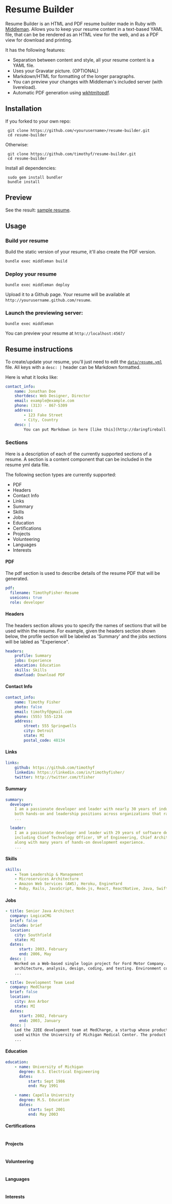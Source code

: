 # Resume Builder

Resume Builder is an HTML and PDF resume builder made in Ruby with [Middleman](http://middlemanapp.com/). Allows you to keep your resume content in a text-based YAML file, that can be be rendered as an HTML view for the web, and as a PDF view for download and printing.

It has the following features:

 * Separation between content and style, all your resume content is a YAML
   file.
 * Uses your Gravatar picture. (OPTIONAL)
 * Markdown/HTML for formatting of the longer paragraphs.
 * You can preview your changes with Middleman's included server (with livereload).
 * Automatic PDF generation using [wkhtmltopdf](http://wkhtmltopdf.org).

## Installation

 If you forked to your own repo:

     git clone https://github.com/<yourusername>/resume-builder.git
     cd resume-builder

 Otherwise:

     git clone https://github.com/timothyf/resume-builder.git
     cd resume-builder

 Install all dependencies:

     sudo gem install bundler
     bundle install

## Preview

See the result: [sample resume](http://timothyf.github.com/resume-builder/).

## Usage

### Build yor resume

Build the static version of your resume, it'll also create the PDF version.

    bundle exec middleman build

### Deploy your resume

    bundle exec middleman deploy

Upload it to a Github page. Your resume will be available at `http://yourusername.github.com/resume`.



### Launch the previewing server:

    bundle exec middleman
You can preview your resume at `http://localhost:4567/`

## Resume instructions

To create/update your resume, you'll just need to edit the [`data/resume.yml`](https://github.com/reefab/ResumeMan/blob/master/data/resume.yml) file.
All keys with a `desc: |` header can be Markdown formatted.

Here is what it looks like:

```yaml
contact_info:
    name: Jonathan Doe
    shortdesc: Web Designer, Director
    email: example@example.com
    phone: (313) - 867-5309
    address:
        - 123 Fake Street
        - City, Country
    desc: |
        You can put Markdown in here [like this](http://daringfireball.net/projects/markdown/).
```

### Sections
Here is a description of each of the currently supported sections of a resume. A section is a content component that can be included in the resume yml data file.

The following section types are currently supported:

* PDF
* Headers
* Contact Info
* Links
* Summary
* Skills
* Jobs
* Education
* Certifications
* Projects
* Volunteering
* Languages
* Interests

#### PDF

The pdf section is used to describe details of the resume PDF that will be generated.
```yaml
pdf:
  filename: TimothyFisher-Resume
  useicons: true
  role: developer
```

#### Headers

The headers section allows you to specify the names of sections that will be used within the resume. For example,
given the headers section shown below, the profile section will be labeled as 'Summary' and the jobs sections
will be labled as "Experience".

```yaml
headers:
    profile: Summary
    jobs: Experience
    education: Education
    skills: Skills
    download: Download PDF
```

#### Contact Info

```yaml
contact_info:
    name: Timothy Fisher
    photo: false
    email: timothyf@gmail.com
    phone: (555) 555-1234
    address:
        street: 555 Springwells
        city: Detroit
        state: MI
        postal_code: 48134
```

#### Links

```yaml
links:
    github: https://github.com/timothyf
    linkedin: https://linkedin.com/in/timothyfisher/
    twitter: http://twitter.com/tfisher
```

#### Summary

```yaml
summary:
  developer:
    I am a passionate developer and leader with nearly 30 years of industry experience in roles that include
    both hands-on and leadership positions across organizations that range from small startups to large enterprises.
    ...

  leader:
    I am a passionate developer and leader with 29 years of software development experience in roles
    including Chief Technology Officer, VP of Engineering, Chief Architect, and Director of Mobile Development,
    along with many years of hands-on development experience.
    ...
```

#### Skills

```yaml
skills:
    - Team Leadership & Management
    - Microservices Architecture
    - Amazon Web Services (AWS), Heroku, EngineYard
    - Ruby, Rails, JavaScript, Node.js, React, ReactNative, Java, Swift, HTML, CSS
```

#### Jobs

```yaml
- title: Senior Java Architect
  company: LogicaCMG
  brief: false
  include: brief
  location:
    city: Southfield
    state: MI
  dates:
      start: 2003, February
      end: 2006, May
  desc: |
    Worked on a Web-based single login project for Ford Motor Company. Responsibilities include assisting with
    architecture, analysis, design, coding, and testing. Environment consisted of Websphere Application Server
    ...

- title: Development Team Lead
  company: MedCharge
  brief: false
  location:
    city: Ann Arbor
    state: MI
  dates:
      start: 2002, February
      end: 2003, January
  desc: |
    Led the J2EE development team at MedCharge, a startup whose product was a health care application
    used within the University of Michigan Medical Center. The product allows hospital staff to capture all
    ...
```

#### Education

```yaml
education:
    - name: University of Michigan
      degree: B.S. Electrical Engineering
      dates:
          start: Sept 1986
          end: May 1991

    - name: Capella University
      degree: M.S. Education
      dates:
          start: Sept 2001
          end: May 2003
```

#### Certifications

```yaml

```

#### Projects

```yaml

```

#### Volunteering

```yaml

```

#### Languages

```yaml

```

#### Interests

```yaml

```
